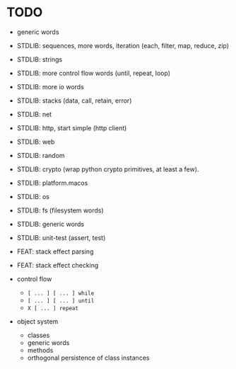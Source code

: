 # TODO

- generic words
- STDLIB: sequences, more words, iteration (each, filter, map, reduce, zip)
- STDLIB: strings
- STDLIB: more control flow words (until, repeat, loop)
- STDLIB: more io words
- STDLIB: stacks (data, call, retain, error)
- STDLIB: net
- STDLIB: http, start simple (http client)
- STDLIB: web
- STDLIB: random
- STDLIB: crypto (wrap python crypto primitives, at least a few).
- STDLIB: platform.macos
- STDLIB: os
- STDLIB: fs (filesystem words)
- STDLIB: generic words
- STDLIB: unit-test (assert, test)
- FEAT: stack effect parsing
- FEAT: stack effect checking


- control flow
	- `[ ... ] [ ... ] while`
	- `[ ... ] [ ... ] until`
	- `X [ ... ] repeat`

- object system
  - classes
  - generic words
  - methods
  - orthogonal persistence of class instances

